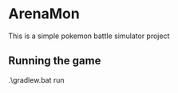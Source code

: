 # ArenaMon
This is a simple pokemon battle simulator project 


## Running the game

.\gradlew.bat run

